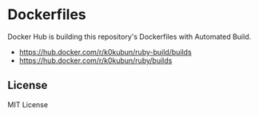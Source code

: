 # Dockerfiles

Docker Hub is building this repository's Dockerfiles with Automated Build.

* https://hub.docker.com/r/k0kubun/ruby-build/builds
* https://hub.docker.com/r/k0kubun/ruby/builds

## License

MIT License
